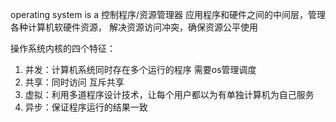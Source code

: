 
operating system is a 控制程序/资源管理器
应用程序和硬件之间的中间层，管理各种计算机软硬件资源，
解决资源访问冲突，确保资源公平使用

操作系统内核的四个特征：
1. 并发：计算机系统同时存在多个运行的程序 需要os管理调度
2. 共享：同时访问 互斥共享
3. 虚拟：利用多道程序设计技术，让每个用户都以为有单独计算机为自己服务
4. 异步：保证程序运行的结果一致